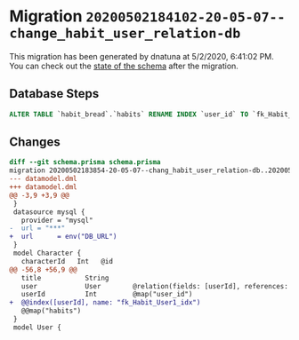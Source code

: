 # Migration `20200502184102-20-05-07--change_habit_user_relation-db`

This migration has been generated by dnatuna at 5/2/2020, 6:41:02 PM.
You can check out the [state of the schema](./schema.prisma) after the migration.

## Database Steps

```sql
ALTER TABLE `habit_bread`.`habits` RENAME INDEX `user_id` TO `fk_Habit_User1_idx`
```

## Changes

```diff
diff --git schema.prisma schema.prisma
migration 20200502183854-20-05-07--chang_habit_user_relation-db..20200502184102-20-05-07--change_habit_user_relation-db
--- datamodel.dml
+++ datamodel.dml
@@ -3,9 +3,9 @@
 }
 datasource mysql {
   provider = "mysql"
-  url = "***"
+  url      = env("DB_URL")
 }
 model Character {
   characterId   Int   @id
@@ -56,8 +56,9 @@
   title           String
   user            User        @relation(fields: [userId], references: [userId])
   userId          Int         @map("user_id")
+  @@index([userId], name: "fk_Habit_User1_idx")
   @@map("habits")
 }
 model User {
```


